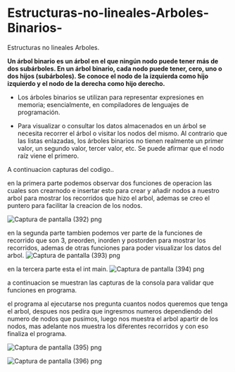 # Estructuras-no-lineales-Arboles-Binarios-
Estructuras no lineales  Arboles.

**Un árbol binario es un árbol en el que ningún nodo puede tener más de dos subárboles. En un árbol binario, cada nodo puede tener, cero, uno o dos hijos (subárboles). Se conoce el nodo de la izquierda como hijo izquierdo y el nodo de la derecha como hijo derecho.**

+ Los árboles binarios se utilizan para representar expresiones en memoria; esencialmente, en compiladores de lenguajes de programación.

+ Para visualizar o consultar los datos almacenados en un árbol se necesita recorrer el árbol o visitar los nodos del mismo. Al contrario que las listas enlazadas, los árboles binarios no tienen realmente un primer valor, un segundo valor, tercer valor, etc. Se puede afirmar que el nodo raíz viene el primero.

A continuacion capturas del codigo..

en la primera parte podemos observar dos funciones de operacion las cuales son crearnodo e insertar esto para crear y añadir nodos a nuestro arbol para mostrar los recorridos que hizo el arbol, ademas se creo el puntero para facilitar la creacion de los nodos.

![Captura de pantalla (392) png](https://user-images.githubusercontent.com/71051834/97524010-44b67200-1969-11eb-9689-5182c39aaac4.jpg)


en la segunda parte tambien podemos ver parte de la funciones de recorrido que son 3, preorden, inorden y postorden para mostrar los recorridos, ademas de otras funciones para poder visualizar los datos del arbol.
![Captura de pantalla (393) png](https://user-images.githubusercontent.com/71051834/97524021-497b2600-1969-11eb-96e0-553a1e5f66e6.jpg)


en la tercera parte esta el int main.
![Captura de pantalla (394) png](https://user-images.githubusercontent.com/71051834/97524025-4c761680-1969-11eb-8736-e6cd89980a9f.jpg)


a continuacion se muestran las capturas de la consola para validar que funciones en programa.

el programa al ejecutarse nos pregunta cuantos nodos queremos que tenga el arbol, despues nos pedira que ingresmos numeros dependiendo del numero de nodos que pusimos, luego nos muestra  el arbol apartir de los nodos, mas adelante nos muestra los diferentes recorridos  y con eso finaliza el programa.


![Captura de pantalla (395) png](https://user-images.githubusercontent.com/71051834/97524076-631c6d80-1969-11eb-82e0-95d6728a041a.jpg)


![Captura de pantalla (396) png](https://user-images.githubusercontent.com/71051834/97524049-5730ab80-1969-11eb-94a9-4900435db481.jpg)
